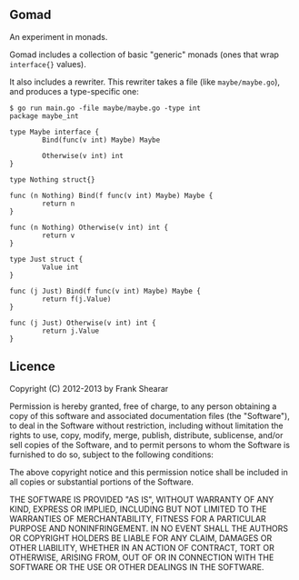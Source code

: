 Gomad
-----
An experiment in monads.

Gomad includes a collection of basic "generic" monads (ones that wrap `interface{}` values).

It also includes a rewriter. This rewriter takes a file (like `maybe/maybe.go`), and produces a type-specific one:

````
$ go run main.go -file maybe/maybe.go -type int
package maybe_int

type Maybe interface {
        Bind(func(v int) Maybe) Maybe

        Otherwise(v int) int
}

type Nothing struct{}

func (n Nothing) Bind(f func(v int) Maybe) Maybe {
        return n
}

func (n Nothing) Otherwise(v int) int {
        return v
}

type Just struct {
        Value int
}

func (j Just) Bind(f func(v int) Maybe) Maybe {
        return f(j.Value)
}

func (j Just) Otherwise(v int) int {
        return j.Value
}
````


Licence
-------

Copyright (C) 2012-2013 by Frank Shearar

Permission is hereby granted, free of charge, to any person obtaining a copy of this software and associated documentation files (the "Software"), to deal in the Software without restriction, including without limitation the rights to use, copy, modify, merge, publish, distribute, sublicense, and/or sell copies of the Software, and to permit persons to whom the Software is furnished to do so, subject to the following conditions:

The above copyright notice and this permission notice shall be included in all copies or substantial portions of the Software.

THE SOFTWARE IS PROVIDED "AS IS", WITHOUT WARRANTY OF ANY KIND, EXPRESS OR IMPLIED, INCLUDING BUT NOT LIMITED TO THE WARRANTIES OF MERCHANTABILITY, FITNESS FOR A PARTICULAR PURPOSE AND NONINFRINGEMENT. IN NO EVENT SHALL THE AUTHORS OR COPYRIGHT HOLDERS BE LIABLE FOR ANY CLAIM, DAMAGES OR OTHER LIABILITY, WHETHER IN AN ACTION OF CONTRACT, TORT OR OTHERWISE, ARISING FROM, OUT OF OR IN CONNECTION WITH THE SOFTWARE OR THE USE OR OTHER DEALINGS IN THE SOFTWARE.
